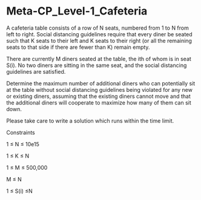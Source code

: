# Meta-CP_Level-1_Cafeteria

A cafeteria table consists of a row of N seats, numbered from 1 to N from left to right. Social distancing guidelines require that every diner be seated such that K seats to their left and K seats to their right (or all the remaining seats to that side if there are fewer than K) remain empty.

There are currently M diners seated at the table, the ith of whom is in seat S(i). No two diners are sitting in the same seat, and the social distancing guidelines are satisfied.

Determine the maximum number of additional diners who can potentially sit at the table without social distancing guidelines being violated for any new or existing diners, assuming that the existing diners cannot move and that the additional diners will cooperate to maximize how many of them can sit down.

Please take care to write a solution which runs within the time limit.

Constraints

1 ≤ N ≤ 10e15
 
1 ≤ K ≤ N

1 ≤ M ≤ 500,000

M ≤ N

1 ≤ S(i) ≤N
